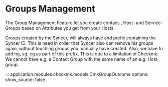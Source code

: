 # Groups Management

The Group Management Feature let you create contact-, Host- and Service-Groups based on Attributes you get from your Hosts.

Groups created by the Syncer, will always have and prefix containing the Syncer ID. This is need in order that Syncer also can remove his groups again, without touching groups you manually have created.  Also, we have to add hg, sg, cg as part of this prefix. This is due to a limitation in Checkmk. We cannot have e.g. a Contact Group with the same name of an e.g. Host group.

::: application.modules.checkmk.models.CmkGroupOutcome
    options:
      show_source: false